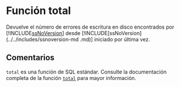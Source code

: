 ﻿---
Autogenerated: true
---

# Función  total

Devuelve el número de errores de escritura en disco encontrados por [!INCLUDE[ssNoVersion](../../includes/ssnoversion-md.md)] desde [!INCLUDE[ssNoVersion](../../includes/ssnoversion-md .md)] iniciado por última vez.

## Comentarios 

`total` es una función de SQL estándar. Consulte la documentación completa de la función [`total`](https://learn.microsoft.com/es-es/sql/t-sql/functions/total-transact-sql) para mayor información.
